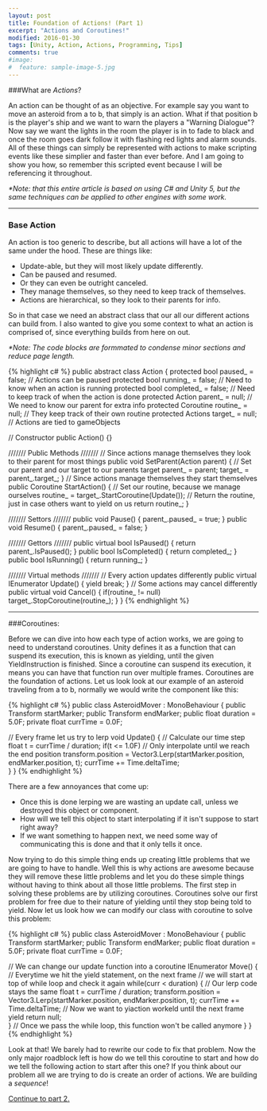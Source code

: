 ```yaml
---
layout: post
title: Foundation of Actions! (Part 1)
excerpt: "Actions and Coroutines!"
modified: 2016-01-30
tags: [Unity, Action, Actions, Programming, Tips]
comments: true
#image:
#  feature: sample-image-5.jpg
---
```


###What are _Actions_?

An action can be thought of as an objective. For example say you want to move an asteroid from a to b, that simply is an action. What if that position b is the player's ship and we want to warn the players a "Warning Dialogue"? Now say we want the lights in the room the player is in to fade to black and once the room goes dark follow it with flashing red lights and alarm sounds. All of these things can simply be represented with actions to make scripting events like these simplier and faster than ever before. And I am going to show you how, so remember this scripted event because I will be referencing it throughout.

>

_*Note\: that this entire article is based on using C# and Unity 5, but the same techniques can be applied to other engines with some work._

---

### Base Action

An action is too generic to describe, but all actions will have a lot of the same under the hood. These are things like\:

* Update-able, but they will most likely update differently.
* Can be paused and resumed.
* Or they can even be outright canceled.
* They manage themselves, so they need to keep track of themselves.
* Actions are hierarchical, so they look to their parents for info.

So in that case we need an abstract class that our all our different actions can build from. I also wanted to give you some context to what an action is comprised of, since everything builds from here on out. 

>

_*Note\: The code blocks are formmated to condense minor sections and reduce page length._

{% highlight c# %}
public abstract class Action
{
  protected bool paused_ = false;       // Actions can be paused
  protected bool running_ = false;      // Need to know when an action is running
  protected bool completed_ = false;    // Need to keep track of when the action is done
  protected Action parent_ = null;      // We need to know our parent for extra info
  protected Coroutine routine_ = null;  // They keep track of their own routine
  protected Actions target_ = null;     // Actions are tied to gameObjects

  // Constructor
  public Action() {}

  /////// Public Methods /////// 
  // Since actions manage themselves they look to their parent for most things
  public void SetParent(Action parent)
  {
    // Set our parent and our target to our parents target
    parent_ = parent;
    target_ = parent_.target_;
  }
  // Since actions manage themselves they start themselves
  public Coroutine StartAction()
  {
    // Set our routine, because we manage ourselves
    routine_ = target_.StartCoroutine(Update());
    // Return the routine, just in case others want to yield on us
    return routine_;
  }

  ///////  Settors /////// 
  public void Pause() { parent_.paused_ = true; }
  public void Resume() { parent_.paused_ = false; }

  /////// Gettors /////// 
  public virtual bool IsPaused() { return parent_.IsPaused(); }
  public bool IsCompleted() { return completed_; }
  public bool IsRunning() { return running_; }

  /////// Virtual methods /////// 
  // Every action updates differently
  public virtual IEnumerator Update() { yield break; }
  // Some actions may cancel differently
  public virtual void Cancel()
  {
    if(routine_ != null)
      target_.StopCoroutine(routine_);
  }
}
{% endhighlight %} 


---

###Coroutines\:

Before we can dive into how each type of action works, we are going to need to understand coroutines. Unity defines it as a function that can suspend its execution, this is known as yielding, until the given YieldInstruction is finished. Since a coroutine can suspend its execution, it means you can have that function run over multiple frames. Coroutines are the foundation of actions. Let us look look at our example of an asteroid traveling from a to b, normally we would write the component like this:

{% highlight c# %}
public class AsteroidMover : MonoBehaviour {
  public Transform startMarker;
  public Transform endMarker;
  public float duration = 5.0F;
  private float currTime = 0.0F;

  // Every frame let us try to lerp
  void Update() {
    // Calculate our time step
    float t = currTime / duration;
    if(t <= 1.0F) // Only interpolate until we reach the end position
      transform.position = Vector3.Lerp(startMarker.position, endMarker.position, t);
    currTime += Time.deltaTime;        
  }
}
{% endhighlight %}  

There are a few annoyances that come up\:

* Once this is done lerping we are wasting an update call, unless we destroyed this object or component.
* How will we tell this object to start interpolating if it isn't suppose to start right away?
* If we want something to happen next, we need some way of communicating this is done and that it only tells it once.

Now trying to do this simple thing ends up creating little problems that we are going to have to handle. Well this is why actions are awesome because they will remove these little problems and let you do these simple things without having to think about all those little problems. The first step in solving these problems are by utilizing coroutines. Coroutines solve our first problem for free due to their nature of yielding until they stop being told to yield. Now let us look how we can modify our class with coroutine to solve this problem:


{% highlight c# %}
public class AsteroidMover : MonoBehaviour {
  public Transform startMarker;
  public Transform endMarker;
  public float duration = 5.0F;
  private float currTime = 0.0F;

  // We can change our update function into a coroutine
  IEnumerator Move() {
    // Everytime we hit the yield statement, on the next frame 
    // we will start at top of while loop and check it again
    while(curr < duration)
    {
      // Our lerp code stays the same
      float t = currTime / duration;
      transform.position = Vector3.Lerp(startMarker.position, endMarker.position, t);
      currTime += Time.deltaTime;
      // Now we want to yiaction workeld until the next frame
      yield return null;  
    }
    // Once we pass the while loop, this function won't be called anymore
  }
}
{% endhighlight %} 

Look at that! We barely had to rewrite our code to fix that problem. Now the only major roadblock left is how do we tell this coroutine to start and how do we tell the following action to start after this one? If you think about our problem all we are trying to do is create an order of actions. We are building a _sequence_!

>

[Continue to part 2.](http://joshualouderback.com/ActionManagement/)

